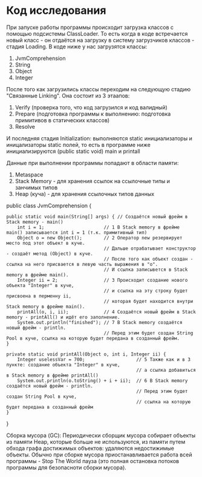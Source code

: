 # Код исследования

При запуске работы программы происходит загрузка классов с помощью подсистемы ClassLoader. То есть когда в коде встречается новый класс - он отдаётся на загрузку в систему загрузчиков классов - стадия Loading. В коде ниже у нас загрузятся классы:
 
1. JvmComprehension
2. String
3. Object
4. Integer
 
После того как загрузились классы переходим на следующую стадию "Связанные Linking". Она состоит из 3 этаапов:
 
1. Verify (проверка того, что код загрузился и код валидный)
2. Prepare (подготовка программы к выполнению: подготовка примитивов в статических классов)
3. Resolve

И последняя стадия Initialization: выполняются static инициализаторы и иницализаторы static полей, то есть в программе ниже инициализируются (public static void) main и printall

Данные при выполнении программы попадают в области памяти:
1. Metaspace
2. Stack Memory - для хранения ссылок на ссылочные типы и занчимых типов
3. Heap (куча) - для хранения ссылочных типов данных
 
public class JvmComprehension {

    public static void main(String[] args) { // Создаётся новый фрейм в Stack memory - main()
        int i = 1;                      // 1 В Stack memory в фрейме main() записывается int i = 1 (т.к. примитивный тип)
        Object o = new Object();        // 2 Оператор new резервирует место под этот объект в куче. 
                                        // Дальше отрабатывает конструктор - создаёт метод (Object) в куче. 
                                        // После того как объект создан - ссылка на него присвается в левую часть выражения в "o". 
                                        // И ссылка записывется в Stack memory в фрейме main().
        Integer ii = 2;                 // 3 Происходит создание нового объекта "Integer" в куче, 
                                        // и ссылка на эту строку будет присвоена в перменну ii, 
                                        // которая будет находится внутри Stack memory в фрейме main().
        printAll(o, i, ii);             // 4 Создаётся новый фрейм в Stack memory - printAll() и идёт его заполнение.
        System.out.println("finished"); // 7 В Stack memory создаётся новый фрейм - println. 
                                        // Перед этим будет создан String Pool в куче, ссылка на которую будет передана в созданный фрейм.
    }
 
    private static void printAll(Object o, int i, Integer ii) {
        Integer uselessVar = 700;                   // 5 Также как и в 3 пункте: создание объекта "Integer" в куче, 
                                                    // а ссылка добавиться в Stack memory в фрейме printAll()
        System.out.println(o.toString() + i + ii);  // 6 В Stack memory создаётся новый фрейм - println. 
                                                    // Перед этим будет создан String Pool в куче, 
                                                    // ссылка на которую будет передана в созданный фрейм
    }
}
 
Сборка мусора (GC): Периодически сборщик мусора собирает объекты из памяти Heap, которые больше не используются, из памяти путем обхода графа достижимых объектов: удаляются недостижимые объекты. Обычно при сборке мусора приостанавливается работа всей программы - Stop The World пауза (это полная остановка потоков программы для безопасноти сборки мусора).

